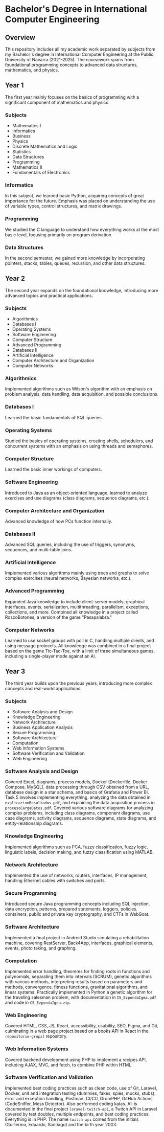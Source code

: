 # Bachelor's Degree in International Computer Engineering

## Overview
This repository includes all my academic work separated by subjects from my Bachelor's degree in International Computer Engineering at the Public University of Navarra (2021-2025). The coursework spans from foundational programming concepts to advanced data structures, mathematics, and physics.

## Year 1
The first year mainly focuses on the basics of programming with a significant component of mathematics and physics.

### Subjects
- Mathematics I
- Informatics
- Business
- Physics
- Discrete Mathematics and Logic
- Statistics
- Data Structures
- Programming
- Mathematics II
- Fundamentals of Electronics

### Informatics
In this subject, we learned basic Python, acquiring concepts of great importance for the future. Emphasis was placed on understanding the use of variable types, control structures, and matrix drawings.

### Programming
We studied the C language to understand how everything works at the most basic level, focusing primarily on program derivation.

### Data Structures
In the second semester, we gained more knowledge by incorporating pointers, stacks, tables, queues, recursion, and other data structures.

## Year 2
The second year expands on the foundational knowledge, introducing more advanced topics and practical applications.

### Subjects
- Algorithmics
- Databases I
- Operating Systems
- Software Engineering
- Computer Structure
- Advanced Programming
- Databases II
- Artificial Intelligence
- Computer Architecture and Organization
- Computer Networks

### Algorithmics
Implemented algorithms such as Wilson's algorithm with an emphasis on problem analysis, data handling, data acquisition, and possible conclusions.

### Databases I
Learned the basic fundamentals of SQL queries.

### Operating Systems
Studied the basics of operating systems, creating shells, schedulers, and concurrent systems with an emphasis on using threads and semaphores.

### Computer Structure
Learned the basic inner workings of computers.

### Software Engineering
Introduced to Java as an object-oriented language, learned to analyze exercises and use diagrams (class diagrams, sequence diagrams, etc.).

### Computer Architecture and Organization
Advanced knowledge of how PCs function internally.

### Databases II
Advanced SQL queries, including the use of triggers, synonyms, sequences, and multi-table joins.

### Artificial Intelligence
Implemented various algorithms mainly using trees and graphs to solve complex exercises (neural networks, Bayesian networks, etc.).

### Advanced Programming
Expanded Java knowledge to include client-server models, graphical interfaces, events, serialization, multithreading, parallelism, exceptions, collections, and more. Combined all knowledge in a project called RoscoBotones, a version of the game "Pasapalabra."

### Computer Networks
Learned to use socket groups with poll in C, handling multiple clients, and using message protocols. All knowledge was combined in a final project based on the game Tic-Tac-Toe, with a limit of three simultaneous games, including a single-player mode against an AI.

## Year 3
The third year builds upon the previous years, introducing more complex concepts and real-world applications.

### Subjects
- Software Analysis and Design
- Knowledge Engineering
- Network Architecture
- Business Application Analysis
- Secure Programming
- Software Architecture
- Computation
- Web Information Systems
- Software Verification and Validation
- Web Engineering

### Software Analysis and Design
Covered Excel, diagrams, process models, Docker (Dockerfile, Docker Compose, MySQL), data processing through CSV obtained from a URL, database design in a star schema, and basics of Grafana and Power BI. Task 5 involves implementing everything, analyzing the data obtained in `explicacionResultados.pdf`, and explaining the data acquisition process in `procesoCargaDatos.pdf`. Covered various software diagrams for analyzing complex problems, including class diagrams, component diagrams, use case diagrams, activity diagrams, sequence diagrams, state diagrams, and entity-relationship diagrams.

### Knowledge Engineering
Implemented algorithms such as PCA, fuzzy classification, fuzzy logic, linguistic labels, decision making, and fuzzy classification using MATLAB.

### Network Architecture
Implemented the use of networks, routers, interfaces, IP management, handling Ethernet cables with switches and ports.

### Secure Programming
Introduced secure Java programming concepts including SQL injection, data encryption, patterns, prepared statements, loggers, policies, containers, public and private key cryptography, and CTFs in WebGoat.

### Software Architecture
Implemented a final project in Android Studio simulating a rehabilitation machine, covering RestServer, Back4App, interfaces, graphical elements, events, photo taking, and graphing.

### Computation
Implemented error handling, theorems for finding roots in functions and polynomials, separating them into intervals (SCRUM), genetic algorithms with various methods, interpreting results based on parameters and methods, convergence, fitness functions, gravitational algorithms, and linear systems. Practically implemented in Python a genetic algorithm for the traveling salesman problem, with documentation in `I5_EzpondaIgea.pdf` and code in `C5_EzpondaIgea.zip`.

### Web Engineering
Covered HTML, CSS, JS, React, accessibility, usability, SEO, Figma, and Git, culminating in a web page project based on a books API in React in the `repositorio-grupal` repository.

### Web Information Systems
Covered backend development using PHP to implement a recipes API, including AJAX, MVC, and fetch, to combine PHP within HTML.

### Software Verification and Validation
Implemented best coding practices such as clean code, use of Git, Laravel, Docker, unit and integration testing (dummies, fakes, spies, mocks, stubs), error and exception handling, Postman, CI/CD, GrumPHP, GitHub Actions (CodeSniffer, Mess Detector). Also performed coding katas. All is documented in the final project `laravel-twitch-api`, a Twitch API in Laravel covered by test doubles, multiple endpoints, and best coding practices. Everything is in PHP. The name `twitch-api` comes from the initials (Guillermo, Eduardo, Santiago) and the birth year 2003.
